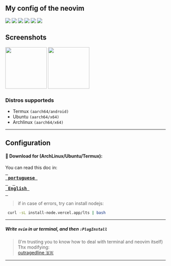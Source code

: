 ## My config of the neovim

<p>
    <a href="https://github/whyakari/actions/workflow/status"><img src="https://img.shields.io/github/actions/workflow/status/whyakari/nvim/release.yml?colorA=1e1e28&colorB=b7bdf8&style=for-the-badge"></a>
    <a href="https://github/downloads/whyakari/nvim/total"><img src="https://img.shields.io/github/downloads/whyakari/nvim/total?colorA=1e1e28&colorB=fedcba&style=for-the-badge&logo=starship style=for-the-badge"></a>
    <a href="https://github.com/whyakari/nvim/stargazers"><img src="https://img.shields.io/github/stars/whyakari/nvim?colorA=1e1e28&colorB=c9cbff&style=for-the-badge&logo=starship style=for-the-badge"></a>
    <a href="https://github.com/whyakari/nvim/issues"><img src="https://img.shields.io/github/issues/whyakari/nvim?colorA=1e1e28&colorB=dd577a&style=for-the-badge"></a>
    <a href="https://github.com/whyakari/nvim/contributors"><img src="https://img.shields.io/github/contributors/whyakari/nvim?colorA=1e1e28&colorB=b0e0e6&style=for-the-badge"></a>
    <a href="https://github.com/whyakari/nvim/releases/tag/latest">
  <img src="https://img.shields.io/github/v/release/whyakari/nvim?colorA=1e1e28&colorB=9595ff&style=for-the-badge&logo=starship style=for-the-badge"></a>

</p>

## Screenshots
<p float="left">
    <img src="https://user-images.githubusercontent.com/58480908/191308048-12ca1658-5185-4c47-8298-95accc888706.png" width=130/>
    <img src="https://user-images.githubusercontent.com/58480908/191308172-69a9e8b0-f435-45a9-8383-f266f7812226.png" width=130/>
</p> 

### Distros supporteds
- Termux ```(aarch64/android)```
- Ubuntu ```(aarch64/x64)```
- Archlinux ```(aarch64/x64)```

-----

## Configuration

#### 🦠 Download for (ArchLinux/Ubuntu/Termux):
   You can read this doc in: <br>
   **[<kbd> <br> portuguese <br> </kbd>](https://github.com/AkariOficial/nvim/blob/main/tests/pt_br.md)**&emsp;**[<kbd> <br> English <br> </kbd>](https://github.com/AkariOficial/nvim/blob/main/tests/en_us.md)**

> if in case of errors, try can install nodejs:
```bash
 curl -sL install-node.vercel.app/lts | bash
```

---

##### Write ```nvim``` in ur terminal, and then ```:PlugInstall``` 
> (I'm trusting you to know how to deal with terminal and neovim itself)
> Thx modifying:<br>[outragedline 🇧🇷](https://github.com/outragedline/neovim-termux)
---
